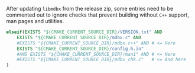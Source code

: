 After updating `libmdbx` from the release zip, some entries need to be commented
out to ignore checks that prevent building without `C++` support, man pages and
utilities.

```cmake
elseif(EXISTS "${CMAKE_CURRENT_SOURCE_DIR}/VERSION.txt" AND
    EXISTS "${CMAKE_CURRENT_SOURCE_DIR}/mdbx.c" AND
    #EXISTS "${CMAKE_CURRENT_SOURCE_DIR}/mdbx.c++" AND # <= Here
    EXISTS "${CMAKE_CURRENT_SOURCE_DIR}/config.h.in"
    #AND EXISTS "${CMAKE_CURRENT_SOURCE_DIR}/man1" AND # <= Here
    #EXISTS "${CMAKE_CURRENT_SOURCE_DIR}/mdbx_chk.c"   # <= And here
)
```
